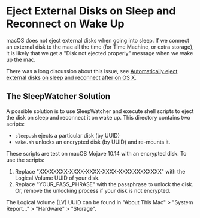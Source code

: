 # Eject External Disks on Sleep and Reconnect on Wake Up
macOS does not eject external disks when going into sleep. If we connect an external disk to the mac all the time (for Time Machine, or extra storage), it is likely that we get a "Disk not ejected properly" message when we wake up the mac.

There was a long discussion about this issue, see [Automatically eject external disks on sleep and reconnect after on OS X](https://www.atpeaz.com/automaticlly-eject-external-disks-on-sleep-reconnect-after-os-x/).

## The SleepWatcher Solution
A possible solution is to use SleepWatcher and execute shell scripts to eject the disk on sleep and reconnect it on wake up.
This directory contains two scripts:
* `sleep.sh` ejects a particular disk (by UUID)
* `wake.sh` unlocks an encrypted disk (by UUID) and re-mounts it.

These scripts are test on macOS Mojave 10.14 with an encrypted disk. To use the scripts:
1. Replace "XXXXXXXX-XXXX-XXXX-XXXX-XXXXXXXXXXXX" with the Logical Volume UUID of your disk.
2. Replace "YOUR_PASS_PHRASE" with the passphrase to unlock the disk. Or, remove the unlocking process if your disk is not encrypted.

The Logical Volume (LV) UUID can be found in "About This Mac" > "System Report..." > "Hardware" > "Storage".
